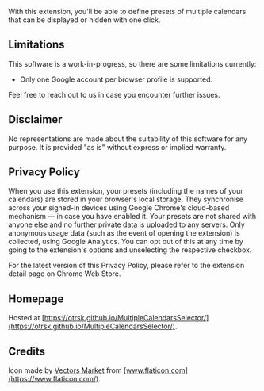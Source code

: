 With this extension, you'll be able to define presets of multiple calendars that can be displayed or hidden with one click.


## Limitations

This software is a work-in-progress, so there are some limitations currently:

- Only one Google account per browser profile is supported.

Feel free to reach out to us in case you encounter further issues.


## Disclaimer

No representations are made about the suitability of this software for any purpose. It is provided "as is" without express or implied warranty.


## Privacy Policy

When you use this extension, your presets (including the names of your calendars) are stored in your browser's local storage. They synchronise across your signed-in devices using Google Chrome's cloud-based mechanism — in case you have enabled it. Your presets are not shared with anyone else and no further private data is uploaded to any servers. Only anonymous usage data (such as the event of opening the extension) is collected, using Google Analytics. You can opt out of this at any time by going to the extension's options and unselecting the respective checkbox.

For the latest version of this Privacy Policy, please refer to the extension detail page on Chrome Web Store.


## Homepage

Hosted at [https://otrsk.github.io/MultipleCalendarsSelector/](https://otrsk.github.io/MultipleCalendarsSelector/).


## Credits

Icon made by [Vectors Market](https://www.flaticon.com/authors/vectors-market) from [www.flaticon.com](https://www.flaticon.com/).
